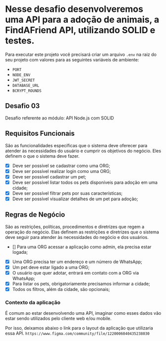 # Nesse desafio desenvolveremos uma API para a adoção de animais, a FindAFriend API, utilizando SOLID e testes.

Para executar este projeto você precisará criar um arquivo `.env` na raiz do
seu projeto com valores para as seguintes variáveis de ambiente:

- `PORT`
- `NODE_ENV`
- `JWT_SECRET`
- `DATABASE_URL`
- `BCRYPT_ROUNDS`

## Desafio 03

Desafio referente ao módulo: API Node.js com SOLID

## Requisitos Funcionais

São as funcionalidades específicas que o sistema deve oferecer para atender às
necessidades do usuário e cumprir os objetivos do negócio. Eles definem o que
o sistema deve fazer.

- [x] Deve ser possível se cadastrar como uma ORG;
- [x] Deve ser possível realizar login como uma ORG;
- [x] Deve ser possível cadastrar um pet;
- [x] Deve ser possível listar todos os pets disponíveis para adoção em uma cidade;
- [x] Deve ser possível filtrar pets por suas características;
- [x] Deve ser possível visualizar detalhes de um pet para adoção;

## Regras de Negócio

São as restrições, políticas, procedimentos e diretrizes que regem a operação do
negócio. Elas definem as restrições e diretrizes que o sistema deve seguir para
atender às necessidades do negócio e dos usuários.

- [] Para uma ORG acessar a aplicação como admin, ela precisa estar logada;
- [x] Uma ORG precisa ter um endereço e um número de WhatsApp;
- [x] Um pet deve estar ligado a uma ORG;
- [x] O usuário que quer adotar, entrará em contato com a ORG via WhatsApp;
- [x] Para listar os pets, obrigatoriamente precisamos informar a cidade;
- [x] Todos os filtros, além da cidade, são opcionais;

### Contexto da aplicação

É comum ao estar desenvolvendo uma API, imaginar como esses dados vão estar sendo utilizados pelo cliente web e/ou mobile.

Por isso, deixamos abaixo o link para o layout da aplicação que utilizaria essa API.
`https://www.figma.com/community/file/1220006040435238030`
